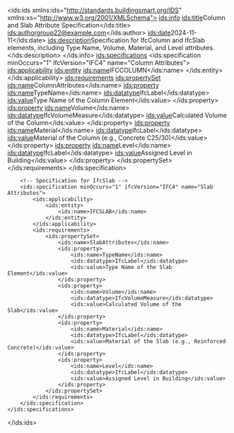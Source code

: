 <ids:ids xmlns:ids="http://standards.buildingsmart.org/IDS" xmlns:xs="http://www.w3.org/2001/XMLSchema">
    <ids:info>
        <ids:title>Column and Slab Attribute Specification</ids:title>
        <ids:author>group22@example.com</ids:author>
        <ids:date>2024-11-11</ids:date>
        <ids:description>Specification for IfcColumn and IfcSlab elements, including Type Name, Volume, Material, and Level attributes.</ids:description>
    </ids:info>
    <ids:specifications>
        <!-- Specification for IfcColumn -->
        <ids:specification minOccurs="1" ifcVersion="IFC4" name="Column Attributes">
            <ids:applicability>
                <ids:entity>
                    <ids:name>IFCCOLUMN</ids:name>
                </ids:entity>
            </ids:applicability>
            <ids:requirements>
                <ids:propertySet>
                    <ids:name>ColumnAttributes</ids:name>
                    <ids:property>
                        <ids:name>TypeName</ids:name>
                        <ids:datatype>IfcLabel</ids:datatype>
                        <ids:value>Type Name of the Column Element</ids:value>
                    </ids:property>
                    <ids:property>
                        <ids:name>Volume</ids:name>
                        <ids:datatype>IfcVolumeMeasure</ids:datatype>
                        <ids:value>Calculated Volume of the Column</ids:value>
                    </ids:property>
                    <ids:property>
                        <ids:name>Material</ids:name>
                        <ids:datatype>IfcLabel</ids:datatype>
                        <ids:value>Material of the Column (e.g., Concrete C25/30)</ids:value>
                    </ids:property>
                    <ids:property>
                        <ids:name>Level</ids:name>
                        <ids:datatype>IfcLabel</ids:datatype>
                        <ids:value>Assigned Level in Building</ids:value>
                    </ids:property>
                </ids:propertySet>
            </ids:requirements>
        </ids:specification>

        <!-- Specification for IfcSlab -->
        <ids:specification minOccurs="1" ifcVersion="IFC4" name="Slab Attributes">
            <ids:applicability>
                <ids:entity>
                    <ids:name>IFCSLAB</ids:name>
                </ids:entity>
            </ids:applicability>
            <ids:requirements>
                <ids:propertySet>
                    <ids:name>SlabAttributes</ids:name>
                    <ids:property>
                        <ids:name>TypeName</ids:name>
                        <ids:datatype>IfcLabel</ids:datatype>
                        <ids:value>Type Name of the Slab Element</ids:value>
                    </ids:property>
                    <ids:property>
                        <ids:name>Volume</ids:name>
                        <ids:datatype>IfcVolumeMeasure</ids:datatype>
                        <ids:value>Calculated Volume of the Slab</ids:value>
                    </ids:property>
                    <ids:property>
                        <ids:name>Material</ids:name>
                        <ids:datatype>IfcLabel</ids:datatype>
                        <ids:value>Material of the Slab (e.g., Reinforced Concrete)</ids:value>
                    </ids:property>
                    <ids:property>
                        <ids:name>Level</ids:name>
                        <ids:datatype>IfcLabel</ids:datatype>
                        <ids:value>Assigned Level in Building</ids:value>
                    </ids:property>
                </ids:propertySet>
            </ids:requirements>
        </ids:specification>
    </ids:specifications>
</ids:ids>
